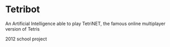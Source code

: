 # Tetribot
An Artificial Intelligence able to play TetriNET, the famous online multiplayer version of Tetris

2012 school project
